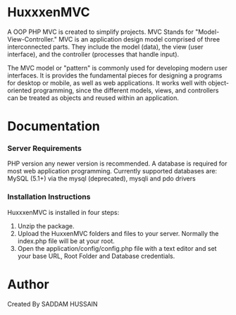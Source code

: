 # HuxxxenMVC
A OOP PHP MVC is created to simplify projects. MVC Stands for "Model-View-Controller." MVC is an application design model comprised of three interconnected parts. They include the model (data), the view (user interface), and the controller (processes that handle input).

The MVC model or "pattern" is commonly used for developing modern user interfaces. It is provides the fundamental pieces for designing a programs for desktop or mobile, as well as web applications. It works well with object-oriented programming, since the different models, views, and controllers can be treated as objects and reused within an application.

# Documentation
### Server Requirements
PHP version any newer version is recommended. 
A database is required for most web application programming. Currently supported databases are: MySQL (5.1+) via the mysql (deprecated), mysqli and pdo drivers
### Installation Instructions
HuxxxenMVC is installed in four steps:

1. Unzip the package.
2. Upload the HuxxenMVC folders and files to your server. Normally the index.php file will be at your root.
3. Open the application/config/config.php file with a text editor and set your base URL, Root Folder and Database credentials. 
# Author
Created By SADDAM HUSSAIN

